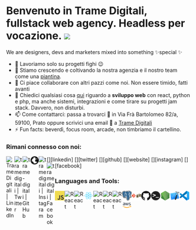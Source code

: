 # Benvenuto in Trame Digitali, fullstack web agency. Headless per vocazione. <img src="https://media.giphy.com/media/hvRJCLFzcasrR4ia7z/giphy.gif" width="25px">
We are designers, devs and marketers mixed into something ✨special ✨


- 🔭 Lavoriamo solo su progetti fighi 😉
- 🌱 Stiamo crescendo e coltivando la nostra agenzia e il nostro team come una [piantina](https://www.treedom.net/it/organization/trame-digitali). 
- 👯 Ci piace collaborare con altri pazzi come noi. Non essere timido, fatti avanti
- 💬 Chiedici qualsiasi cosa [qui](https://github.com/trame-digitali/.github/issues) riguardo a <b>sviluppo web</b> con react, python e php, ma anche sistemi, integrazioni e come tirare su progetti jam stack. Davvero, non disturbi.
- 📫 Come contattarci: passa a trovarci 👋 in Via Frà Bartolomeo 82/a, 59100, Prato oppure scrivici una email 📧 a [Trame Digitali](mailto:info@trame-digitali.it)
- ⚡ Fun facts: beverdì, focus room, arcade, non timbriamo il cartellino.

### Rimani connesso con noi:

[<img align="left" alt="Trame Digitali | LinkedIn" width="22px" src="https://cdn.jsdelivr.net/npm/simple-icons@v3/icons/linkedin.svg" />][linkedin]
[<img align="left" alt="tramedigitali | Twitter" width="22px" src="https://cdn.jsdelivr.net/npm/simple-icons@v3/icons/twitter.svg" />][twitter]
[<img align="left" alt="trame-digitali | GitHub" width="22px" src="https://cdn.jsdelivr.net/npm/simple-icons@v3/icons/github.svg" />][github]
[<img align="left" alt="www.trame-digitali.it | XDA Developers" width="22px" src="https://raw.githubusercontent.com/iconic/open-iconic/master/svg/globe.svg" />][website]
[<img align="left" alt="tramedigitali | Instagram" width="22px" src="https://cdn.jsdelivr.net/npm/simple-icons@v3/icons/instagram.svg" />][instagram]
[<img align="left" alt="tramedigitali | Facebook" width="22px" src="https://cdn.jsdelivr.net/npm/simple-icons@v3/icons/facebook.svg" />][facebook]
<br />

### Languages and Tools:

<img align="left" alt="JavaScript" width="26px" src="https://raw.githubusercontent.com/github/explore/80688e429a7d4ef2fca1e82350fe8e3517d3494d/topics/javascript/javascript.png" />
<img align="left" alt="React" width="26px" src="https://www.designbust.com/download/240/png/php_icon512.png" />
<img align="left" alt="React" width="26px" src="https://www.kindpng.com/picc/m/159-1595848_python-logo-png-transparent-background-python-logo-png.png" />


<img align="left" alt="React" width="26px" src="https://raw.githubusercontent.com/github/explore/80688e429a7d4ef2fca1e82350fe8e3517d3494d/topics/react/react.png" />
<img align="left" alt="React" width="26px" src="https://icon-library.com/images/django-icon/django-icon-0.jpg" />
<img align="left" alt="React" width="26px" src="https://i0.wp.com/gkibria.com/wp-content/uploads/2018/08/laravel-logo.png" />
<img align="left" alt="React" width="26px" src="https://denolib.github.io/high-res-deno-logo/deno_hr.png" />



<img align="left" alt="PostgreSQL" width="26px" src="https://raw.githubusercontent.com/github/explore/80688e429a7d4ef2fca1e82350fe8e3517d3494d/topics/postgresql/postgresql.png" />
<img align="left" alt="Git" width="26px" src="https://raw.githubusercontent.com/github/explore/80688e429a7d4ef2fca1e82350fe8e3517d3494d/topics/git/git.png" />
<img align="left" alt="GitHub" width="26px" src="https://raw.githubusercontent.com/github/explore/78df643247d429f6cc873026c0622819ad797942/topics/github/github.png" />
<img align="left" alt="Terminal" width="26px" src="https://raw.githubusercontent.com/github/explore/80688e429a7d4ef2fca1e82350fe8e3517d3494d/topics/terminal/terminal.png" />
<img align="left" alt="Node.js" width="26px" src="https://raw.githubusercontent.com/github/explore/80688e429a7d4ef2fca1e82350fe8e3517d3494d/topics/nodejs/nodejs.png" />
<img align="left" alt="XCode" width="26px" src="https://raw.githubusercontent.com/github/explore/80688e429a7d4ef2fca1e82350fe8e3517d3494d/topics/xcode/xcode.png" />
<img align="left" alt="Visual Studio Code" width="26px" src="https://raw.githubusercontent.com/github/explore/80688e429a7d4ef2fca1e82350fe8e3517d3494d/topics/visual-studio-code/visual-studio-code.png" />
<img align="left" alt="AWS" width="26px" src="https://raw.githubusercontent.com/github/explore/80688e429a7d4ef2fca1e82350fe8e3517d3494d/topics/aws/aws.png" />

<br />
<br />

